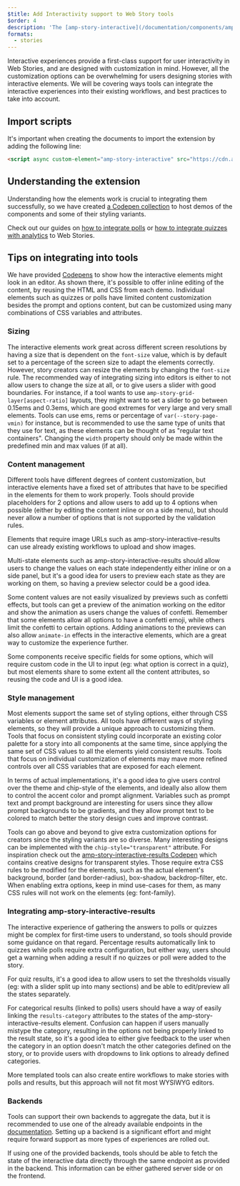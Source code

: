 ```yaml
---
$title: Add Interactivity support to Web Story tools
$order: 4
description: 'The [amp-story-interactive](/documentation/components/amp-story-interactive/?format=stories) extension provides various imersive elements that can be integrated into tools. Given the wide variety of options available to customize the elements, we have detailed what tools can do to have a seamless integration into the story creation workflow'
formats:
  - stories 
---
```


Interactive experiences provide a first-class support for user interactivity in Web Stories, and are designed with customization in mind. However, all the customization options can be overwhelming for users designing stories with interactive elements. We will be covering ways tools can integrate the interactive experiences into their existing workflows, and best practices to take into account.

## Import scripts

It's important when creating the documents to import the extension by adding the following line:

```html
<script async custom-element="amp-story-interactive" src="https://cdn.ampproject.org/v0/amp-story-interactive-0.1.js"></script>
```

## Understanding the extension

Understanding how the elements work is crucial to integrating them successfully, so we have created [a Codepen collection](https://codepen.io/collection/DEGRLE) to host demos of the components and some of their styling variants.

Check out our guides on [how to integrate polls](/documentation/examples/components/amp-story-interactive-poll/?format=stories) or [how to integrate quizzes with analytics](/documentation/examples/components/amp-story-interactive-quiz/?format=stories) to Web Stories.

## Tips on integrating into tools

We have provided [Codepens](https://codepen.io/collection/DEGRLE) to show how the interactive elements might look in an editor. As shown there, it's possible to offer inline editing of the content, by reusing the HTML and CSS from each demo. Individual elements such as quizzes or polls have limited content customization besides the prompt and options content, but can be customized using many combinations of CSS variables and attributes.

### Sizing

The interactive elements work great across different screen resolutions by having a size that is dependent on the `font-size` value, which is by default set to a percentage of the screen size to adapt the elements correctly. However, story creators can resize the elements by changing the `font-size` rule. The recommended way of integrating sizing into editors is either to not allow users to change the size at all, or to give users a slider with good boundaries. For instance, if a tool wants to use `amp-story-grid-layer[aspect-ratio]` layouts, they might want to set a slider to go between 0.15ems and 0.3ems, which are good extremes for very large and very small elements. Tools can use ems, rems or percentage of `var(--story-page-vmin)` for instance, but is recommended to use the same type of units that they use for text, as these elements can be thought of as "regular text containers". Changing the `width` property should only be made within the predefined min and max values (if at all).

### Content management

Different tools have different degrees of content customization, but interactive elements have a fixed set of attributes that have to be specified in the elements for them to work properly. Tools should provide placeholders for 2 options and allow users to add up to 4 options when possible (either by editing the content inline or on a side menu), but should never allow a number of options that is not supported by the validation rules.

Elements that require image URLs such as amp-story-interactive-results can use already existing workflows to upload and show images.

Multi-state elements such as amp-story-interactive-results should allow users to change the values on each state independently either inline or on a side panel, but it's a good idea for users to preview each state as they are working on them, so having a preview selector could be a good idea.

Some content values are not easily visualized by previews such as confetti effects, but tools can get a preview of the animation working on the editor and show the animation as users change the values of confetti. Remember that some elements allow all options to have a confetti emoji, while others limit the confetti to certain options. Adding animations to the previews can also allow `animate-in` effects in the interactive elements, which are a great way to customize the experience further.

Some components receive specific fields for some options, which will require custom code in the UI to input (eg: what option is correct in a quiz), but most elements share to some extent all the content attributes, so reusing the code and UI is a good idea.

### Style management

Most elements support the same set of styling options, either through CSS variables or element attributes. All tools have different ways of styling elements, so they will provide a unique approach to customizing them. Tools that focus on consistent styling could incorporate an existing color palette for a story into all components at the same time, since applying the same set of CSS values to all the elements yield consistent results. Tools that focus on individual customization of elements may mave more refined controls over all CSS variables that are exposed for each element.

In terms of actual implementations, it's a good idea to give users control over the theme and chip-style of the elements, and ideally also allow them to control the accent color and prompt alignment. Variables such as prompt text and prompt background are interesting for users since they allow prompt backgrounds to be gradients, and they allow prompt text to be colored to match better the story design cues and improve contrast.

Tools can go above and beyond to give extra customization options for creators since the styling variants are so diverse. Many interesting designs can be implemented with the `chip-style="transparent"` attribute. For inspiration check out the [amp-story-interactive-results Codepen](https://codepen.io/mszylkowski/pen/abNWzdb) which contains creative designs for transparent styles. Those require extra CSS rules to be modified for the elements, such as the actual element's background, border (and border-radius), box-shadow, backdrop-filter, etc. When enabling extra options, keep in mind use-cases for them, as many CSS rules will not work on the elements (eg: font-family).

### Integrating amp-story-interactive-results

The interactive experience of gathering the answers to polls or quizzes might be complex for first-time users to understand, so tools should provide some guidance on that regard. Percentage results automatically link to quizzes while polls require extra configuration, but either way, users should get a warning when adding a result if no quizzes or poll were added to the story.

For quiz results, it's a good idea to allow users to set the thresholds visually (eg: with a slider split up into many sections) and be able to edit/preview all the states separately.

For categorical results (linked to polls) users should have a way of easily linking the `results-category` attributes to the states of the amp-story-interactive-results element. Confusion can happen if users manually mistype the category, resulting in the options not being properly linked to the result state, so it's a good idea to either give feedback to the user when the category in an option doesn't match the other categories defined on the story, or to provide users with dropdowns to link options to already defined categories.

More templated tools can also create entire workflows to make stories with polls and results, but this approach will not fit most WYSIWYG editors.

### Backends

Tools can support their own backends to aggregate the data, but it is recommended to use one of the already available endpoints in the [documentation](/documentation/components/amp-story-interactive?format=stories). Setting up a backend is a significant effort and might require forward support as more types of experiences are rolled out.

If using one of the provided backends, tools should be able to fetch the state of the interactive data directly through the same endpoint as provided in the backend. This information can be either gathered server side or on the frontend.
